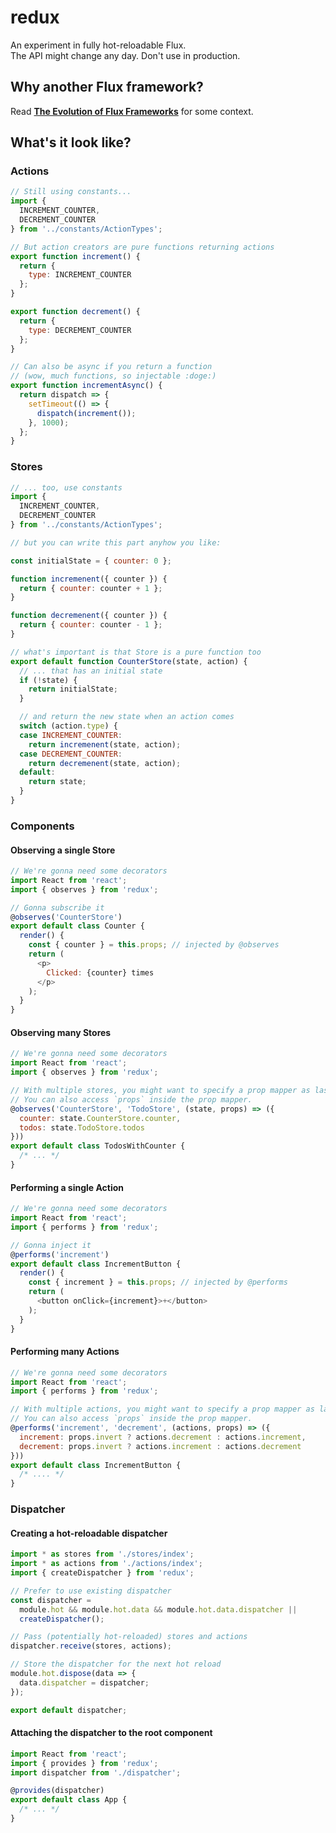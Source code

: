 redux
=========================

An experiment in fully hot-reloadable Flux.  
The API might change any day. Don't use in production.

## Why another Flux framework?

Read **[The Evolution of Flux Frameworks](https://medium.com/@dan_abramov/the-evolution-of-flux-frameworks-6c16ad26bb31)** for some context.

## What's it look like?

### Actions

```js
// Still using constants...
import {
  INCREMENT_COUNTER,
  DECREMENT_COUNTER
} from '../constants/ActionTypes';

// But action creators are pure functions returning actions
export function increment() {
  return {
    type: INCREMENT_COUNTER
  };
}

export function decrement() {
  return {
    type: DECREMENT_COUNTER
  };
}

// Can also be async if you return a function
// (wow, much functions, so injectable :doge:)
export function incrementAsync() {
  return dispatch => {
    setTimeout(() => {
      dispatch(increment());
    }, 1000);
  };
}
```

### Stores
```js
// ... too, use constants
import {
  INCREMENT_COUNTER,
  DECREMENT_COUNTER
} from '../constants/ActionTypes';

// but you can write this part anyhow you like:

const initialState = { counter: 0 };

function incremenent({ counter }) {
  return { counter: counter + 1 };
}

function decremenent({ counter }) {
  return { counter: counter - 1 };
}

// what's important is that Store is a pure function too
export default function CounterStore(state, action) {
  // ... that has an initial state
  if (!state) {
    return initialState;
  }

  // and return the new state when an action comes
  switch (action.type) {
  case INCREMENT_COUNTER:
    return incremenent(state, action);
  case DECREMENT_COUNTER:
    return decremenent(state, action);
  default:
    return state;
  }
}
```

### Components

#### Observing a single Store

```js
// We're gonna need some decorators
import React from 'react';
import { observes } from 'redux';

// Gonna subscribe it
@observes('CounterStore')
export default class Counter {
  render() {
    const { counter } = this.props; // injected by @observes
    return (
      <p>
        Clicked: {counter} times
      </p>
    );
  }
}
```

#### Observing many Stores

```js
// We're gonna need some decorators
import React from 'react';
import { observes } from 'redux';

// With multiple stores, you might want to specify a prop mapper as last argument.
// You can also access `props` inside the prop mapper.
@observes('CounterStore', 'TodoStore', (state, props) => ({
  counter: state.CounterStore.counter,
  todos: state.TodoStore.todos
}))
export default class TodosWithCounter {
  /* ... */
}
```

#### Performing a single Action

```js
// We're gonna need some decorators
import React from 'react';
import { performs } from 'redux';

// Gonna inject it
@performs('increment')
export default class IncrementButton {
  render() {
    const { increment } = this.props; // injected by @performs
    return (
      <button onClick={increment}>+</button>
    );
  }
}
```

#### Performing many Actions

```js
// We're gonna need some decorators
import React from 'react';
import { performs } from 'redux';

// With multiple actions, you might want to specify a prop mapper as last argument.
// You can also access `props` inside the prop mapper.
@performs('increment', 'decrement', (actions, props) => ({
  increment: props.invert ? actions.decrement : actions.increment,
  decrement: props.invert ? actions.increment : actions.decrement
}))
export default class IncrementButton {
  /* .... */
}
```

### Dispatcher

#### Creating a hot-reloadable dispatcher

```js
import * as stores from './stores/index';
import * as actions from './actions/index';
import { createDispatcher } from 'redux';

// Prefer to use existing dispatcher
const dispatcher =
  module.hot && module.hot.data && module.hot.data.dispatcher ||
  createDispatcher();

// Pass (potentially hot-reloaded) stores and actions
dispatcher.receive(stores, actions);

// Store the dispatcher for the next hot reload
module.hot.dispose(data => {
  data.dispatcher = dispatcher;
});

export default dispatcher;
```

#### Attaching the dispatcher to the root component

```js
import React from 'react';
import { provides } from 'redux';
import dispatcher from './dispatcher';

@provides(dispatcher)
export default class App {
  /* ... */
}
```
